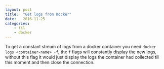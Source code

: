```yaml
---
layout: post
title:  "Get logs from Docker"
date:   2016-11-25
categories:
    - til
    - docker
---
```


To get a constant stream of logs from a docker container you need `docker logs <container-name> -f`, the `f` flags will
constantly display the new logs, without this flag it would just display the logs the container had collected till this 
moment and then close the connection.
